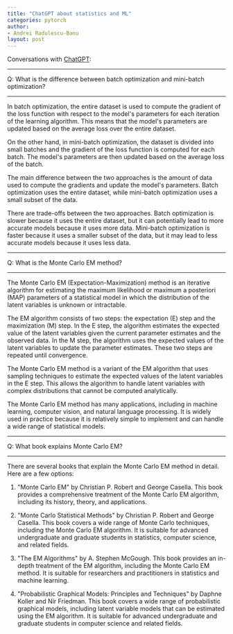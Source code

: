 ```yaml
---
title: "ChatGPT about statistics and ML"
categories: pytorch
author:
- Andrei Radulescu-Banu
layout: post
---
```


Conversations with [ChatGPT](https://openai.com/blog/chatgpt/):

---

Q: What is the difference between batch optimization and mini-batch optimization?

---

In batch optimization, the entire dataset is used to compute the gradient of the loss function with respect to the model's parameters for each iteration of the learning algorithm. This means that the model's parameters are updated based on the average loss over the entire dataset.

On the other hand, in mini-batch optimization, the dataset is divided into small batches and the gradient of the loss function is computed for each batch. The model's parameters are then updated based on the average loss of the batch.

The main difference between the two approaches is the amount of data used to compute the gradients and update the model's parameters. Batch optimization uses the entire dataset, while mini-batch optimization uses a small subset of the data.

There are trade-offs between the two approaches. Batch optimization is slower because it uses the entire dataset, but it can potentially lead to more accurate models because it uses more data. Mini-batch optimization is faster because it uses a smaller subset of the data, but it may lead to less accurate models because it uses less data.

---

Q: What is the Monte Carlo EM method?

---

The Monte Carlo EM (Expectation-Maximization) method is an iterative algorithm for estimating the maximum likelihood or maximum a posteriori (MAP) parameters of a statistical model in which the distribution of the latent variables is unknown or intractable.

The EM algorithm consists of two steps: the expectation (E) step and the maximization (M) step. In the E step, the algorithm estimates the expected value of the latent variables given the current parameter estimates and the observed data. In the M step, the algorithm uses the expected values of the latent variables to update the parameter estimates. These two steps are repeated until convergence.

The Monte Carlo EM method is a variant of the EM algorithm that uses sampling techniques to estimate the expected values of the latent variables in the E step. This allows the algorithm to handle latent variables with complex distributions that cannot be computed analytically.

The Monte Carlo EM method has many applications, including in machine learning, computer vision, and natural language processing. It is widely used in practice because it is relatively simple to implement and can handle a wide range of statistical models.

---

Q: What book explains Monte Carlo EM?

---

There are several books that explain the Monte Carlo EM method in detail. Here are a few options:

1. "Monte Carlo EM" by Christian P. Robert and George Casella. This book provides a comprehensive treatment of the Monte Carlo EM algorithm, including its history, theory, and applications.

2. "Monte Carlo Statistical Methods" by Christian P. Robert and George Casella. This book covers a wide range of Monte Carlo techniques, including the Monte Carlo EM algorithm. It is suitable for advanced undergraduate and graduate students in statistics, computer science, and related fields.

3. "The EM Algorithms" by A. Stephen McGough. This book provides an in-depth treatment of the EM algorithm, including the Monte Carlo EM method. It is suitable for researchers and practitioners in statistics and machine learning.

4. "Probabilistic Graphical Models: Principles and Techniques" by Daphne Koller and Nir Friedman. This book covers a wide range of probabilistic graphical models, including latent variable models that can be estimated using the EM algorithm. It is suitable for advanced undergraduate and graduate students in computer science and related fields.

